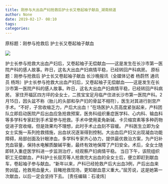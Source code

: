 ```yaml
---
title: 刚参与大出血产妇抢救后护士长又卷起袖子献血_湖南频道
author: None
date: 2019-02-17- 08:10
tags: 
categories: 
---
```

原标题：刚参与抢救后 护士长又卷起袖子献血
<!-- more -->
                
<img align="center" border="0" src="http://p2.ifengimg.com/a/2016/0810/204c433878d5cf9size1_w16_h16.png" />
                
            
护士长参与抢救大出血产妇后，又卷起袖子无偿献血——这是发生在长沙市第一医院产科的感人故事。昨日，这名大出血产妇病情平稳，已经转回产科病房。
原标题：刚参与抢救后 护士长又卷起袖子献血
长沙晚报讯（全媒体记者 杨蔚然 通讯员 杨玲）护士长参与抢救大出血产妇后，又卷起袖子无偿献血——这是发生在长沙市第一医院产科的感人故事。昨日，这名大出血产妇病情平稳，已经转回产科病房。
家住开福区四方坪的全女士，二孩宝宝足月临产住进长沙市第一医院产科。2月15日，因头盆不称（胎儿的头部和孕产妇的骨盆不相符），医生对其进行剖宫产手术。“不好，子宫收缩乏力，产后大出血！”在场医护人员高度紧张起来，产科团队立即启动医院产后出血应急抢救预案，医务科组织重症医学科、心内科、输血科等多学科专家赶到手术室参与抢救。手术中使用麦角新碱、卡贝缩宫素等多种药物促进子宫收缩，但是效果均不理想，此时手术止血刻不容缓。
产科医生立即为全女士实施一系列抢救措施，出血状况逐渐得到控制。大出血后产妇又出现凝血功能障碍，局部创面及针眼渗血，多学科专家齐心协力，提供最优救治方案，为产妇补充血容量，保持水电解质酸碱平衡，最终有效地保障了产妇安全。术后，全女士随即转入重症医学科进一步监测治疗，经观察产妇病情平稳。
当日下午，该院组织职工无偿献血，产科护士长屈芳等人抢救完大出血的全女士后，便立即赶到献血车，卷起袖子参与献血。“新年以来，产科已经抢救产后大出血3例，产后出血来势凶猛，抢救用血量大，目睹抢救现场，更知献血意义重大。”屈芳说，这是她第一次献血，以后一定会坚持下去。
[责任编辑：石凌炜]
            
